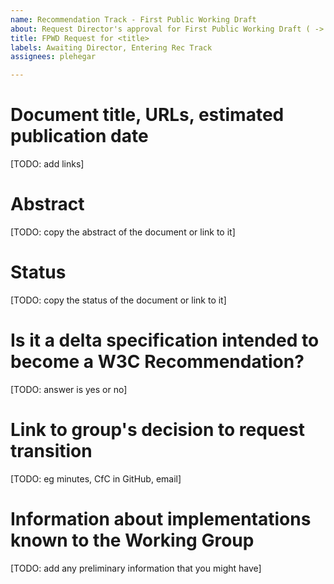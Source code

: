 ```yaml
---
name: Recommendation Track - First Public Working Draft
about: Request Director's approval for First Public Working Draft ( -> Working Draft)
title: FPWD Request for <title>
labels: Awaiting Director, Entering Rec Track
assignees: plehegar

---
```


# Document title, URLs, estimated publication date
[TODO: add links]

# Abstract
[TODO: copy the abstract of the document or link to it]

# Status
[TODO: copy the status of the document or link to it]

# Is it a delta specification intended to become a W3C Recommendation?
[TODO: answer is yes or no]

# Link to group's decision to request transition
[TODO: eg minutes, CfC in GitHub, email]

# Information about implementations known to the Working Group
[TODO: add any preliminary information that you might have]
